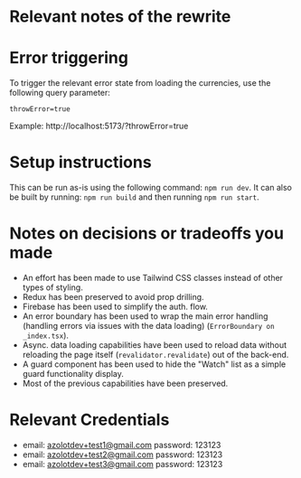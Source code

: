 # Relevant notes of the rewrite

# Error triggering
To trigger the relevant error state from loading the currencies, use the following query parameter:

`throwError=true`

Example: http://localhost:5173/?throwError=true

# Setup instructions
This can be run as-is using the following command: `npm run dev`.
It can also be built by running: `npm run build` and then running `npm run start`.

# Notes on decisions or tradeoffs you made
- An effort has been made to use Tailwind CSS classes instead of other types of styling.
- Redux has been preserved to avoid prop drilling.
- Firebase has been used to simplify the auth. flow.
- An error boundary has been used to wrap the main error handling (handling errors via issues with the data loading) (`ErrorBoundary on _index.tsx`).
- Async. data loading capabilities have been used to reload data without reloading the page itself (`revalidator.revalidate`) out of the back-end.
- A guard component has been used to hide the "Watch" list as a simple guard functionality display.
- Most of the previous capabilities have been preserved.

# Relevant Credentials
* email: azolotdev+test1@gmail.com password: 123123
* email: azolotdev+test2@gmail.com password: 123123
* email: azolotdev+test3@gmail.com password: 123123